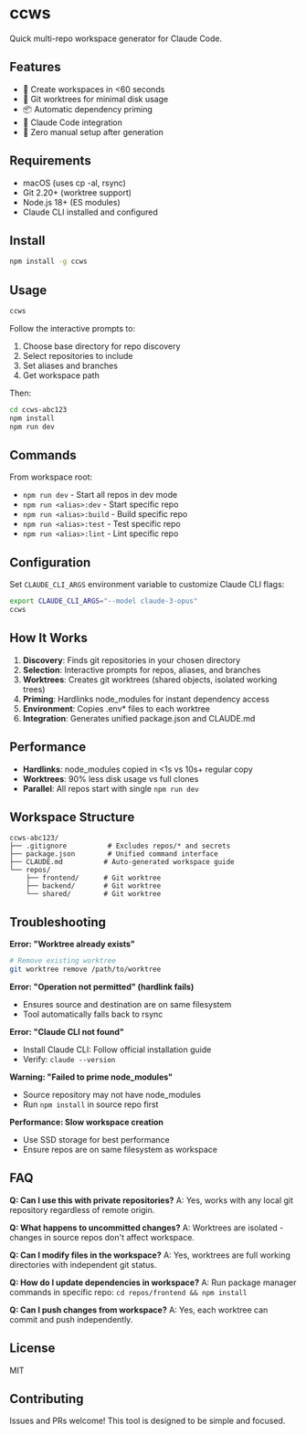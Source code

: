 # ccws

Quick multi-repo workspace generator for Claude Code.

## Features

- 🚀 Create workspaces in <60 seconds
- 🌳 Git worktrees for minimal disk usage  
- 📦 Automatic dependency priming
- 🤖 Claude Code integration
- 🎯 Zero manual setup after generation

## Requirements

- macOS (uses cp -al, rsync)
- Git 2.20+ (worktree support)
- Node.js 18+ (ES modules)
- Claude CLI installed and configured

## Install

```bash
npm install -g ccws
```

## Usage

```bash
ccws
```

Follow the interactive prompts to:
1. Choose base directory for repo discovery
2. Select repositories to include
3. Set aliases and branches
4. Get workspace path

Then:
```bash
cd ccws-abc123
npm install
npm run dev
```

## Commands

From workspace root:
- `npm run dev` - Start all repos in dev mode
- `npm run <alias>:dev` - Start specific repo
- `npm run <alias>:build` - Build specific repo
- `npm run <alias>:test` - Test specific repo
- `npm run <alias>:lint` - Lint specific repo

## Configuration

Set `CLAUDE_CLI_ARGS` environment variable to customize Claude CLI flags:
```bash
export CLAUDE_CLI_ARGS="--model claude-3-opus"
ccws
```

## How It Works

1. **Discovery**: Finds git repositories in your chosen directory
2. **Selection**: Interactive prompts for repos, aliases, and branches
3. **Worktrees**: Creates git worktrees (shared objects, isolated working trees)
4. **Priming**: Hardlinks node_modules for instant dependency access
5. **Environment**: Copies .env* files to each worktree
6. **Integration**: Generates unified package.json and CLAUDE.md

## Performance

- **Hardlinks**: node_modules copied in <1s vs 10s+ regular copy
- **Worktrees**: 90% less disk usage vs full clones
- **Parallel**: All repos start with single `npm run dev`

## Workspace Structure

```
ccws-abc123/
├── .gitignore          # Excludes repos/* and secrets
├── package.json        # Unified command interface
├── CLAUDE.md          # Auto-generated workspace guide
└── repos/
    ├── frontend/      # Git worktree
    ├── backend/       # Git worktree  
    └── shared/        # Git worktree
```

## Troubleshooting

**Error: "Worktree already exists"**
```bash
# Remove existing worktree
git worktree remove /path/to/worktree
```

**Error: "Operation not permitted" (hardlink fails)**
- Ensures source and destination are on same filesystem
- Tool automatically falls back to rsync

**Error: "Claude CLI not found"**
- Install Claude CLI: Follow official installation guide
- Verify: `claude --version`

**Warning: "Failed to prime node_modules"**
- Source repository may not have node_modules
- Run `npm install` in source repo first

**Performance: Slow workspace creation**
- Use SSD storage for best performance
- Ensure repos are on same filesystem as workspace

## FAQ

**Q: Can I use this with private repositories?**
A: Yes, works with any local git repository regardless of remote origin.

**Q: What happens to uncommitted changes?**
A: Worktrees are isolated - changes in source repos don't affect workspace.

**Q: Can I modify files in the workspace?**
A: Yes, worktrees are full working directories with independent git status.

**Q: How do I update dependencies in workspace?**
A: Run package manager commands in specific repo: `cd repos/frontend && npm install`

**Q: Can I push changes from workspace?**
A: Yes, each worktree can commit and push independently.

## License

MIT

## Contributing

Issues and PRs welcome! This tool is designed to be simple and focused.